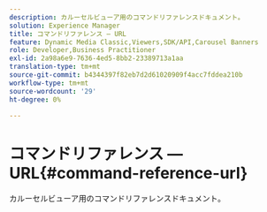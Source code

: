 ```yaml
---
description: カルーセルビューア用のコマンドリファレンスドキュメント。
solution: Experience Manager
title: コマンドリファレンス — URL
feature: Dynamic Media Classic,Viewers,SDK/API,Carousel Banners
role: Developer,Business Practitioner
exl-id: 2a98a6e9-7636-4ed5-8bb2-23389713a1aa
translation-type: tm+mt
source-git-commit: b4344397f82eb7d2d61020909f4acc7fddea210b
workflow-type: tm+mt
source-wordcount: '29'
ht-degree: 0%

---
```


# コマンドリファレンス — URL{#command-reference-url}

カルーセルビューア用のコマンドリファレンスドキュメント。
